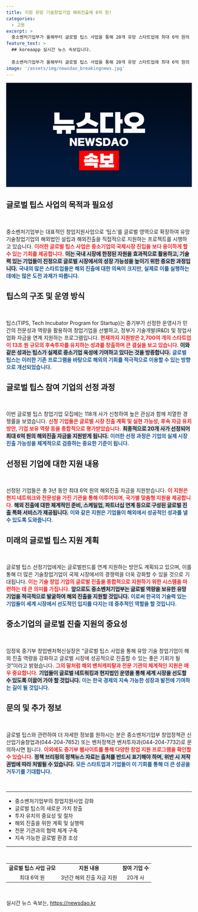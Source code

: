 ```yaml
---
title: 지원 유망 기술창업기업 해외진출에 6억 원!
categories:
  - 고용
excerpt: >
  중소벤처기업부가 올해부터 글로벌 팁스 사업을 통해 20개 유망 스타트업에 최대 6억 원의 해외 진출 자금을 지원합니다. 이 프로그램은 현지 벤처캐피탈과의 협력을 통해 창업기업의 글로벌 시장 진입을 촉진합니다.
feature_text: >
  ## koreaapp 실시간 뉴스 속보입니다.

  중소벤처기업부가 올해부터 글로벌 팁스 사업을 통해 20개 유망 스타트업에 최대 6억 원의 해외 진출 자금을 지원합니다. 이 프로그램은 현지 벤처캐피탈과의 협력을 통해 창업기업의 글로벌 시장 진입을 촉진합니다.
image: '/assets/img/newsdao_breakingnews.jpg'
---
```


<p><img src="/assets/img/newsdao_breakingnews.jpg" alt="koreaapp 속보" /></p>

<h2 data-ke-size="size26">글로벌 팁스 사업의 목적과 필요성</h2>

<p data-ke-size="size16">&nbsp;</p>

<p>중소벤처기업부는 대표적인 창업지원사업으로 ‘팁스’를 글로벌 영역으로 확장하여 유망 기술창업기업의 해외법인 설립과 해외진출을 직접적으로 지원하는 프로젝트를 시행하고 있습니다. <b><span style="color: #ee2323;">이러한 글로벌 팁스 사업은 중소기업의 국제시장 진입을 보다 용이하게 할 수 있는 기회를 제공합니다.</span></b> <b><span style="background-color: #21538527;">이는 국내 시장에 한정된 자원을 효과적으로 활용하고, 기술력 있는 기업들이 진정으로 글로벌 시장에서의 성장 가능성을 높이기 위한 중요한 과정입니다.</span></b> <b><span style="color: #1a5490;">국내의 많은 스타트업들은 해외 진출에 대한 의욕이 크지만, 실제로 이를 실행하는 데에는 많은 도전 과제가 따릅니다.</span></b> </p>

<h2 data-ke-size="size26">팁스의 구조 및 운영 방식</h2>

<p data-ke-size="size16">&nbsp;</p>

<p>팁스(TIPS, Tech Incubator Program for Startup)는 중기부가 선정한 운영사가 민간의 전문성과 역량을 활용하여 창업기업을 선별하고, 정부가 기술개발(R&amp;D) 및 창업사업화 자금을 연계 지원하는 프로그램입니다. <b><span style="color: #ee2323;">현재까지 지원받은 2,700여 개의 스타트업이 13조 원 규모의 후속투자를 유치하는 성과를 창출하며 큰 결실을 보고 있습니다.</span></b> <b><span style="background-color: #21538527;">이와 같은 성과는 팁스가 실제로 중소기업 육성에 기여하고 있다는 것을 방증합니다.</span></b> <b><span style="color: #1a5490;">글로벌 팁스는 이러한 기존 프로그램을 바탕으로 해외의 기회를 적극적으로 이용할 수 있는 방향으로 개선되었습니다.</span></b> </p>

<h2 data-ke-size="size26">글로벌 팁스 참여 기업의 선정 과정</h2>

<p data-ke-size="size16">&nbsp;</p>

<p>이번 글로벌 팁스 창업기업 모집에는 118개 사가 신청하여 높은 관심과 함께 치열한 경쟁률을 보였습니다. <b><span style="color: #ee2323;">신청 기업들은 글로벌 시장 진출 계획 및 실현 가능성, 후속 자금 유치 방안, 기업 보유 역량 등을 종합적으로 평가받았습니다.</span></b> <b><span style="background-color: #21538527;">최종적으로 20개 사가 선정되어 최대 6억 원의 해외진출 자금을 지원받게 됩니다.</span></b> <b><span style="color: #1a5490;">이러한 선정 과정은 기업의 실제 시장 진출 가능성을 체계적으로 검증하는 중요한 기준이 됩니다.</span></b></p>

<h2 data-ke-size="size26">선정된 기업에 대한 지원 내용</h2>

<p data-ke-size="size16">&nbsp;</p>

<p>선정된 기업들은 총 3년 동안 최대 6억 원의 해외진출 자금을 지원받습니다. <b><span style="color: #ee2323;">이 지원은 현지 네트워크와 전문성을 가진 기관을 통해 이루어지며, 국가별 맞춤형 지원을 제공합니다.</span></b> <b><span style="background-color: #21538527;">해외 진출에 대한 체계적인 준비, 스케일업, 파트너십 연계 등으로 구성된 글로벌 진출 특화 서비스가 제공됩니다.</span></b> <b><span style="color: #1a5490;">이와 같은 지원은 기업들이 해외에서 성공적인 성과를 낼 수 있도록 도와줍니다.</span></b></p>

<h2 data-ke-size="size26">미래의 글로벌 팁스 지원 계획</h2>

<p data-ke-size="size16">&nbsp;</p>

<p>글로벌 팁스 선정기업에게는 글로벌펀드를 연계 지원하는 방안도 계획되고 있으며, 이를 통해 더 많은 기술창업기업이 국제 시장에서의 경쟁력을 더욱 강화할 수 있을 것으로 기대됩니다. <b><span style="color: #ee2323;">이는 기술 창업 기업의 글로벌 진출을 종합적으로 지원하기 위한 시스템을 마련하는 데 큰 의미를 가집니다.</span></b> <b><span style="background-color: #21538527;">앞으로도 중소벤처기업부는 글로벌 역량을 보유한 유망 기업을 적극적으로 발굴하여 해외 진출을 지원할 것입니다.</span></b> <b><span style="color: #1a5490;">이로써 한국의 기술력 있는 기업들이 세계 시장에서 선도적인 입지를 다지는 데 중추적인 역할을 할 것입니다.</span></b> </p>

<h2 data-ke-size="size26">중소기업의 글로벌 진출 지원의 중요성</h2>

<p data-ke-size="size16">&nbsp;</p>

<p>임정욱 중기부 창업벤처혁신실장은 “글로벌 팁스 사업을 통해 유망 기술 창업기업이 해외 진출 역량을 강화하고 글로벌 시장에 성공적으로 진출할 수 있는 좋은 기회가 될 것”이라고 밝혔습니다. <b><span style="color: #ee2323;">그의 말처럼 해외 벤처캐피탈과 전문 기관의 체계적인 지원은 매우 중요합니다.</span></b> <b><span style="background-color: #21538527;">기업들이 글로벌 네트워킹과 현지법인 운영을 통해 세계 시장을 선도할 수 있도록 이끌어 가야 할 것입니다.</span></b> <b><span style="color: #1a5490;">이는 한국 경제의 지속 가능한 성장과 발전에 기여하는 길이 될 것입니다.</span></b></p>

<h2 data-ke-size="size26">문의 및 추가 정보</h2>

<p data-ke-size="size16">&nbsp;</p>

<p>글로벌 팁스와 관련하여 더 자세한 정보를 원하시는 분은 중소벤처기업부 창업정책관 신산업기술창업과(044-204-7652) 또는 벤처정책관 벤처투자과(044-204-7732)로 문의하시면 됩니다. <b><span style="color: #ee2323;">이외에도 중기부 웹사이트를 통해 다양한 창업 지원 프로그램을 확인할 수 있습니다.</span></b> <b><span style="background-color: #21538527;">정책 브리핑의 정책뉴스 자료는 출처를 반드시 표기해야 하며, 위반 시 저작권법에 따라 처벌될 수 있습니다.</span></b> <b><span style="color: #1a5490;">모든 스타트업과 기업들이 이 기회를 통해 더 큰 성공을 거두기를 기대합니다.</span></b> </p>

<p data-ke-size="size16">&nbsp;</p> 

<hr> 

<ul>
  <li>중소벤처기업부의 창업지원사업 강화</li>
  <li>글로벌 팁스의 새로운 가치 창출</li>
  <li>투자 유치의 중요성 및 절차</li>
  <li>해외 진출을 위한 계획 및 실행력</li>
  <li>전문 기관과의 협력 체계 구축</li>
  <li>지속 가능한 글로벌 환경 조성</li>
</ul> 

<hr> 

<p data-ke-size="size16">&nbsp;</p> 

<table style="border-collapse: collapse; width: 100%; ">
  <tbody>
    <tr>
      <td style="text-align: center; height: 17px;"><b>글로벌 팁스 사업 규모</b></td>
      <td style="text-align: center; height: 17px;"><b>지원 내용</b></td>
      <td style="text-align: center; height: 17px;"><b>참여 기업 수</b></td>
    </tr>
    <tr>
      <td style="text-align: center; height: 17px;">최대 6억 원</td>
      <td style="text-align: center; height: 17px;">3년간 해외 진출 자금 지원</td>
      <td style="text-align: center; height: 17px;">20개 사</td>
    </tr>
  </tbody>
</table>

<p data-ke-size="size16">&nbsp;</p>
실시간 뉴스 속보는, <a href="https://newsdao.kr" rel="dofollow">https://newsdao.kr</a>


